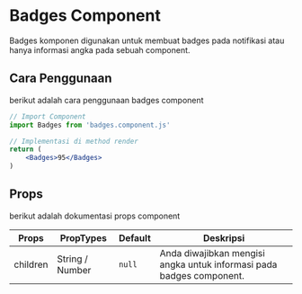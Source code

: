 # Badges Component

Badges komponen digunakan untuk membuat badges pada notifikasi atau hanya informasi angka pada sebuah component.

## Cara Penggunaan
berikut adalah cara penggunaan badges component

```jsx
// Import Component
import Badges from 'badges.component.js'

// Implementasi di method render
return (
    <Badges>95</Badges>
)
```

## Props
berikut adalah dokumentasi props component

| Props | PropTypes | Default | Deskripsi |
|-------|-----------|---------|-----------|
|children|String / Number|`null`|Anda diwajibkan mengisi angka untuk informasi pada badges component.|
